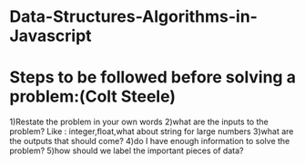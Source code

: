 # Data-Structures-Algorithms-in-Javascript


# Steps to be followed before solving a problem:(Colt Steele)

1)Restate the problem in your own words
2)what are the inputs to the problem? Like : integer,float,what about string for large numbers
3)what are the outputs that should come?
4)do I have enough information to solve the problem?
5)how should we label the important pieces of data?

